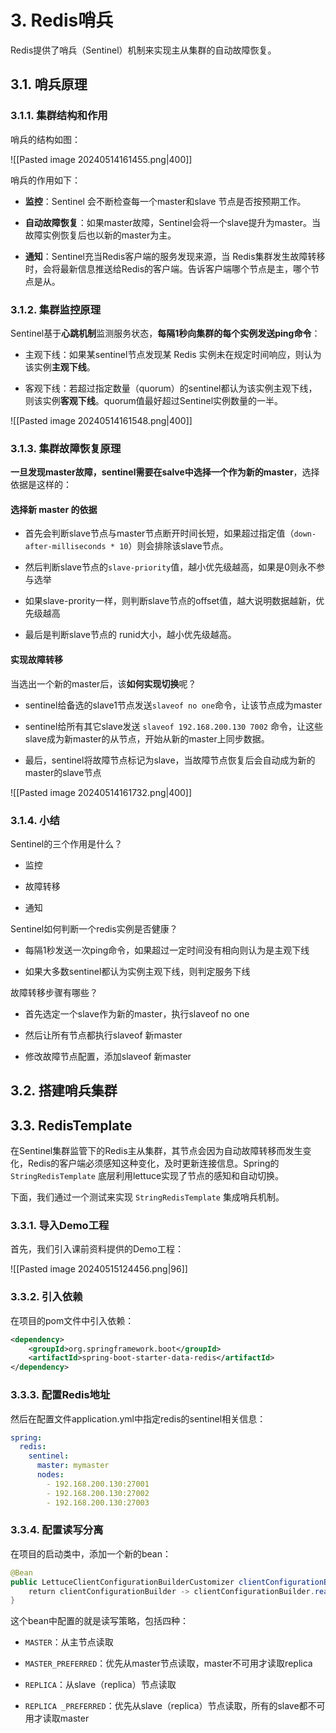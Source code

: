 # 3. Redis哨兵

Redis提供了哨兵（Sentinel）机制来实现主从集群的自动故障恢复。

## 3.1. 哨兵原理

### 3.1.1. 集群结构和作用

哨兵的结构如图：

![[Pasted image 20240514161455.png|400]]

哨兵的作用如下：

- **监控**：Sentinel 会不断检查每一个master和slave 节点是否按预期工作。
    
- **自动故障恢复**：如果master故障，Sentinel会将一个slave提升为master。当故障实例恢复后也以新的master为主。
    
- **通知**：Sentinel充当Redis客户端的服务发现来源，当 Redis集群发生故障转移时，会将最新信息推送给Redis的客户端。告诉客户端哪个节点是主，哪个节点是从。

### 3.1.2. 集群监控原理

Sentinel基于**心跳机制**监测服务状态，**每隔1秒向集群的每个实例发送ping命令**：

- 主观下线：如果某sentinel节点发现某 Redis 实例未在规定时间响应，则认为该实例**主观下线**。

- 客观下线：若超过指定数量（quorum）的sentinel都认为该实例主观下线，则该实例**客观下线**。quorum值最好超过Sentinel实例数量的一半。

![[Pasted image 20240514161548.png|400]]

### 3.1.3. 集群故障恢复原理

**一旦发现master故障，sentinel需要在salve中选择一个作为新的master**，选择依据是这样的：

#### 选择新 master 的依据

- 首先会判断slave节点与master节点断开时间长短，如果超过指定值（`down-after-milliseconds * 10`）则会排除该slave节点。
    
- 然后判断slave节点的`slave-priority`值，越小优先级越高，如果是0则永不参与选举
    
- 如果slave-prority一样，则判断slave节点的offset值，越大说明数据越新，优先级越高
    
- 最后是判断slave节点的 runid大小，越小优先级越高。

#### 实现故障转移

当选出一个新的master后，该**如何实现切换**呢？

- sentinel给备选的slave1节点发送`slaveof no one`命令，让该节点成为master
    
- sentinel给所有其它slave发送 `slaveof 192.168.200.130 7002` 命令，让这些slave成为新master的从节点，开始从新的master上同步数据。
    
- 最后，sentinel将故障节点标记为slave，当故障节点恢复后会自动成为新的master的slave节点

![[Pasted image 20240514161732.png|400]]

### 3.1.4. 小结

Sentinel的三个作用是什么？

- 监控
    
- 故障转移
    
- 通知

Sentinel如何判断一个redis实例是否健康？

- 每隔1秒发送一次ping命令，如果超过一定时间没有相向则认为是主观下线
    
- 如果大多数sentinel都认为实例主观下线，则判定服务下线

故障转移步骤有哪些？

- 首先选定一个slave作为新的master，执行slaveof no one
    
- 然后让所有节点都执行slaveof 新master
    
- 修改故障节点配置，添加slaveof 新master

## 3.2. 搭建哨兵集群


## 3.3. RedisTemplate
在Sentinel集群监管下的Redis主从集群，其节点会因为自动故障转移而发生变化，Redis的客户端必须感知这种变化，及时更新连接信息。Spring的 `StringRedisTemplate` 底层利用lettuce实现了节点的感知和自动切换。

下面，我们通过一个测试来实现 `StringRedisTemplate` 集成哨兵机制。

### 3.3.1. 导入Demo工程

首先，我们引入课前资料提供的Demo工程：

![[Pasted image 20240515124456.png|96]]

### 3.3.2. 引入依赖

在项目的pom文件中引入依赖：

```xml
<dependency>  
    <groupId>org.springframework.boot</groupId>  
    <artifactId>spring-boot-starter-data-redis</artifactId>  
</dependency>
```

### 3.3.3. 配置Redis地址

然后在配置文件application.yml中指定redis的sentinel相关信息：

```yaml
spring:  
  redis:  
    sentinel:  
      master: mymaster  
      nodes:  
        - 192.168.200.130:27001  
        - 192.168.200.130:27002  
        - 192.168.200.130:27003
```

### 3.3.4. 配置读写分离

在项目的启动类中，添加一个新的bean：

```java
@Bean  
public LettuceClientConfigurationBuilderCustomizer clientConfigurationBuilderCustomizer(){  
    return clientConfigurationBuilder -> clientConfigurationBuilder.readFrom(ReadFrom.REPLICA_PREFERRED);  
}
```

这个bean中配置的就是读写策略，包括四种：

- `MASTER`：从主节点读取
    
- `MASTER_PREFERRED`：优先从master节点读取，master不可用才读取replica
    
- `REPLICA`：从slave（replica）节点读取
    
- `REPLICA _PREFERRED`：优先从slave（replica）节点读取，所有的slave都不可用才读取master

